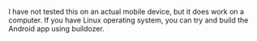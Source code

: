 ﻿I have not tested this on an actual mobile device, but it does work on a computer. If you have Linux operating system, you can try and build the Android app using buildozer.